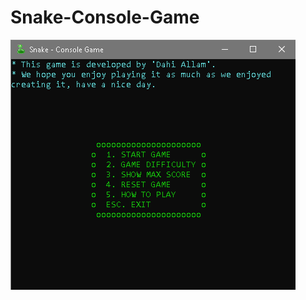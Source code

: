 # Snake-Console-Game
![](https://github.com/da7y3llam/Snake-Console-Game/blob/main/images/image1.png)
